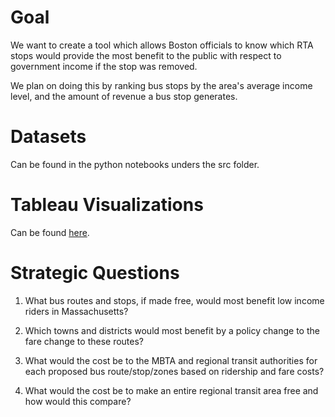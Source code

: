 # Goal
We want to create a tool which allows Boston officials to know which RTA stops would
provide the most benefit to the public with respect to government income if the 
stop was removed.

We plan on doing this by ranking bus stops by the area's average income level, 
and the amount of revenue a bus stop generates.

# Datasets
Can be found in the python notebooks unders the src folder.

# Tableau Visualizations
Can be found [here](https://public.tableau.com/views/final_16067610536060/Dashboard1?:language=en&:display_count=y&publish=yes&:origin=viz_share_link).

# Strategic Questions
1. What bus routes and stops, if made free, would most benefit low income riders in Massachusetts?

2. Which towns and districts would most benefit by a policy change to the fare change to these routes?

3. What would the cost be to the MBTA and regional transit authorities for each proposed bus route/stop/zones based on ridership and fare costs?

4. What would the cost be to make an entire regional transit area free and how would this compare?
